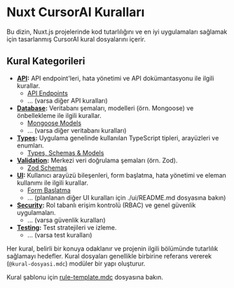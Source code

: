 # Nuxt CursorAI Kuralları

Bu dizin, Nuxt.js projelerinde kod tutarlılığını ve en iyi uygulamaları sağlamak için tasarlanmış CursorAI kural dosyalarını içerir.

## Kural Kategorileri

- **[API](./api/):** API endpoint'leri, hata yönetimi ve API dokümantasyonu ile ilgili kurallar.
  - [API Endpoints](./api/api-endpoints.mdc)
  - ... (varsa diğer API kuralları)
- **[Database](./database/):** Veritabanı şemaları, modelleri (örn. Mongoose) ve önbellekleme ile ilgili kurallar.
  - [Mongoose Models](./database/mongoose-models.mdc)
  - ... (varsa diğer veritabanı kuralları)
- **[Types](./types/):** Uygulama genelinde kullanılan TypeScript tipleri, arayüzleri ve enumları.
  - [Types, Schemas & Models](./types/types-schema-models.mdc)
- **[Validation](./validation/):** Merkezi veri doğrulama şemaları (örn. Zod).
  - [Zod Schemas](./validation/zod-schemas.mdc)
- **[UI](./ui/):** Kullanıcı arayüzü bileşenleri, form başlatma, hata yönetimi ve eleman kullanımı ile ilgili kurallar.
  - [Form Başlatma](./ui/form-start.mdc)
  - ... (planlanan diğer UI kuralları için ./ui/README.md dosyasına bakın)
- **[Security](./security/):** Rol tabanlı erişim kontrolü (RBAC) ve genel güvenlik uygulamaları.
  - ... (varsa güvenlik kuralları)
- **[Testing](./testing/):** Test stratejileri ve izleme.
  - ... (varsa test kuralları)

Her kural, belirli bir konuya odaklanır ve projenin ilgili bölümünde tutarlılık sağlamayı hedefler. Kural dosyaları genellikle birbirine referans vererek (`@kural-dosyasi.mdc`) modüler bir yapı oluşturur.

Kural şablonu için [rule-template.mdc](../rule-template.mdc) dosyasına bakın. 